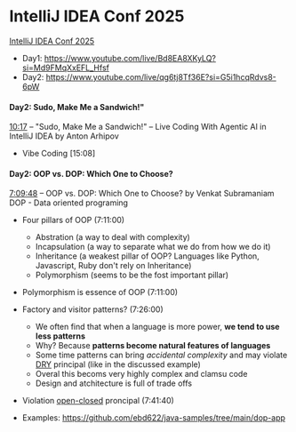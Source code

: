 # IntelliJ IDEA Conf 2025

[IntelliJ IDEA Conf 2025](https://www.youtube.com/playlist?list=PLPZy-hmwOdEV1aAV4qqXkqde7OpjsVLfb)

* Day1: https://www.youtube.com/live/Bd8EA8XKyLQ?si=Md9FMqXxEFL_Hfsf
* Day2: https://www.youtube.com/live/qg6tj8Tf36E?si=G5i1hcqRdvs8-6pW

#### Day2: Sudo, Make Me a Sandwich!"
[10:17](https://www.youtube.com/live/qg6tj8Tf36E?t=617s) – "Sudo, Make Me a Sandwich!" – Live Coding With Agentic AI in IntelliJ IDEA by Anton Arhipov
* Vibe Coding [15:08]

#### Day2: OOP vs. DOP: Which One to Choose?
[7:09:48](https://www.youtube.com/live/qg6tj8Tf36E?t=25788s) – OOP vs. DOP: Which One to Choose? by Venkat Subramaniam </br>
DOP - Data oriented programing
* Four pillars of OOP (7:11:00)
  * Abstration (a way to deal with complexity)
  * Incapsulation (a way to separate what we do from how we do it)
  * Inheritance (a weakest pillar of OOP? Languages like Python, Javascript, Ruby don't rely on Inheritance)
  * Polymorphism (seems to be the fost important pillar)
* Polymorphism is essence of OOP (7:11:00)
* Factory and visitor patterns? (7:26:00)
  * We often find that when a language is more power, **we tend to use less patterns**
  * Why? Because **patterns become natural features of languages**
  * Some time patterns can bring *accidental complexity* and may violate [DRY](https://en.wikipedia.org/wiki/Don%27t_repeat_yourself#:~:text=%22Don't%20repeat%20yourself%22,redundancy%20in%20the%20first%20place.) principal (like in the discussed example)
  * Overal this becoms very highly complex and clamsu code
  * Design and atchitecture is full of trade offs
 * Violation [open-closed](https://en.wikipedia.org/wiki/Open%E2%80%93closed_principle) proncipal (7:41:40)

* Examples: https://github.com/ebd622/java-samples/tree/main/dop-app



